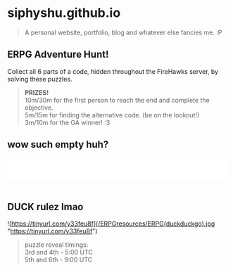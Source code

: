 # siphyshu.github.io  
> A personal website, portfolio, blog and whatever else fancies me. :P  

ERPG Adventure Hunt!
--------------------
Collect all 6 parts of a code, hidden throughout the FireHawks server, by solving these puzzles.  

> **PRIZES!**  
> 10m/30m for the first person to reach the end and complete the objective.  
> 5m/15m for finding the alternative code. (be on the lookout!)  
> 3m/10m for the GA winner! :3  
  
  
## wow such empty huh?
[!["bwahahahahahaha"](/ERPGresources/white_strip.png "bwahahahahahaha")](https://discord.com/channels/434428141944176640/765217032626110464/765217145218924626)  
⠀  

## DUCK rulez lmao 
![https://tinyurl.com/y33feu8f](/ERPGresources/ERPG(duckduckgo).jpg "https://tinyurl.com/y33feu8f")
  
  
<!--
## Guess who?
[![Someone's Profile Picture in Firehawk](/ERPGresources/pfp.png "Someone's Profile Picture in Firehawk")](https://www.youtube.com/watch?v=8G0w9W_PVis)
-->  
  
  
<!--
## Here's a (tom)riddle!
loser of the first quidditch match,  
green-silver is the flag,  
the right choice for harry,  
says the sorting hat.  
-->  
  
  
<!--
## Netflix and what!?
> _In 2005 Afghanistan, Navy SEALs Marcus Luttrell, Michael Murphy, Danny Dietz and Matthew "Axe" Axelson deploy on a mission of surveillance and to take out Taliban leader Ahmad Shah. Though spotted by goatherds, Luttrell and his team decide not to kill them. But one of the Afghans alerts a group of Taliban fighters to the invaders, and a terrible battle ensues, in which the SEALs find themselves hopelessly outnumbered and outgunned._
-->  
  
  
<!--
## Pancakes are the best breakfast.
![](/ERPGresources/maplewhat.jpg "in japanese ofcourse")
-->  
  
  
> puzzle reveal timings:  
> 3rd and 4th - 5:00 UTC  
> 5th and 6th - 9:00 UTC  
